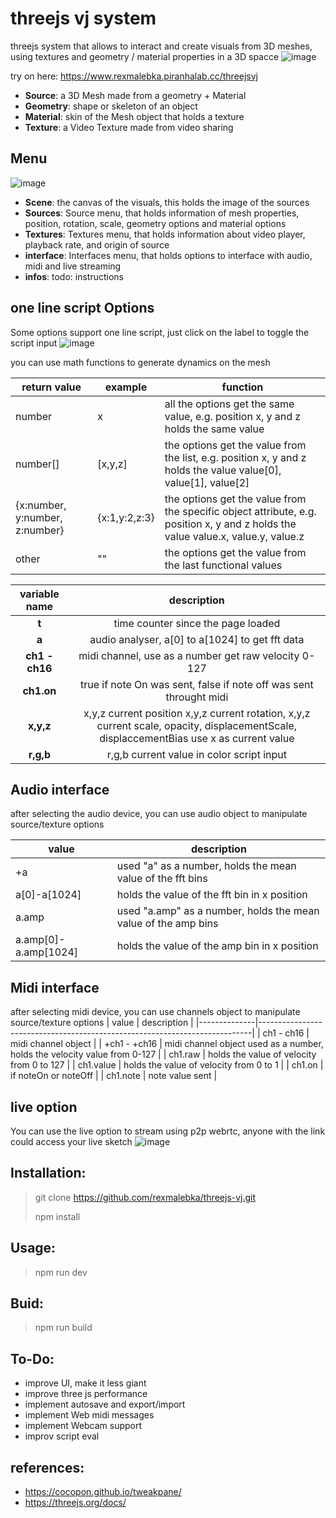 # threejs vj system

threejs system that allows to interact and create visuals from 3D meshes, using textures and geometry / material properties in a 3D spacce
![image](https://user-images.githubusercontent.com/17996715/154858972-c5a08bfd-0861-40d7-a9d4-2e2c8f942d65.png)

try on here: https://www.rexmalebka.piranhalab.cc/threejsvj

- **Source**: a 3D Mesh made from a geometry + Material
- **Geometry**: shape or skeleton of an object
- **Material**: skin of the Mesh object that holds a texture
- **Texture**: a Video Texture made from video sharing

Menu
---
![image](https://user-images.githubusercontent.com/17996715/154859162-b75c0ce8-92ad-47e3-8845-e28dc594cab0.png)

- **Scene**: the canvas of the visuals, this holds the image of the sources
- **Sources**: Source menu, that holds information of mesh properties, position, rotation, scale, geometry options and material options
- **Textures**: Textures menu, that holds information about video player, playback rate, and origin of source
- **interface**: Interfaces menu, that holds options to interface with audio, midi and live streaming
- **infos**: todo: instructions


one line script Options
---

Some options support one line script, just click on the label to toggle the script input
![image](https://user-images.githubusercontent.com/17996715/154859409-f0655333-5035-4295-972b-9d65cc7e05a9.png)

you can use math functions to generate dynamics on the mesh

| return value                   | example       | function                                                                                                                         |
|--------------------------------|---------------|----------------------------------------------------------------------------------------------------------------------------------|
| number                         | x             | all the options get the same value, e.g. position x, y and z holds the same value                                                |
| number[]                       | [x,y,z]       | the options get the value from the list, e.g. position x, y and z holds the value value[0], value[1], value[2]                   |
| {x:number, y:number, z:number} | {x:1,y:2,z:3} | the options get the value from the specific object attribute, e.g. position x, y and z holds the value value.x, value.y, value.z |
| other                          | ""            | the options get the value from the last functional values                                                                        |


|  variable name |                                                                description                                                               |
|:--------------:|:----------------------------------------------------------------------------------------------------------------------------------------:|
|      **t**     | time counter since the page loaded                                                                                                       |
|      **a**     | audio analyser, a[0] to a[1024] to get fft data                                                                                          |
| **ch1 - ch16** | midi channel, use as a number get raw velocity 0-127                                                                                     |
|   **ch1.on**   | true if note On was sent, false if note off was sent throught midi                                                                       |
|    **x,y,z**   | x,y,z current position x,y,z current rotation, x,y,z current scale, opacity, displacementScale, displaccementBias use x as current value |
|    **r,g,b**   | r,g,b current value in color script input                                                                                                |



Audio interface
---
after selecting the audio device, you can use audio object to manipulate source/texture options

| value                | description                                                    |
|----------------------|----------------------------------------------------------------|
| +a                   | used "a" as a number, holds the mean value of the fft bins     |
| a[0]-a[1024]         | holds the value of the fft bin in  x position                  |
| a.amp                | used "a.amp" as a number, holds the mean value of the amp bins |
| a.amp[0]-a.amp[1024] | holds the value of the amp bin in x position                   |


Midi interface 
---

after selecting midi device,  you can use channels object to manipulate source/texture options
| value        | description                                                                |
|--------------|----------------------------------------------------------------------------|
| ch1 - ch16   | midi channel object                                                        |
| +ch1 - +ch16 | midi channel  object used as a number, holds the velocity value from 0-127 |
| ch1.raw      | holds the value of velocity from 0 to 127                                  |
| ch1.value    | holds the value of velocity from 0 to 1                                    |
| ch1.on       | if noteOn or noteOff                                                       |
| ch1.note     | note value sent                                                            |

live option
---

You can use the live option to stream using p2p webrtc, anyone with the link could access your live sketch
![image](https://user-images.githubusercontent.com/17996715/154860235-3acc817b-0501-42ea-bc24-f398c874ecdd.png)


Installation:
---
> git clone https://github.com/rexmalebka/threejs-vj.git
> 
> npm install

Usage:
---

> npm run dev

Buid:
---
> npm run build


To-Do:
---
- improve UI, make it less giant
- improve three js performance
- implement autosave and export/import
- implement Web midi messages
- implement Webcam support
- improv script eval


references:
---
- https://cocopon.github.io/tweakpane/
- https://threejs.org/docs/

